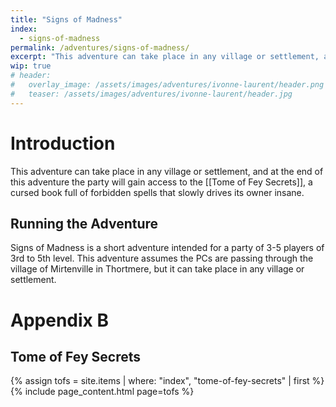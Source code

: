 ```yaml
---
title: "Signs of Madness"
index:
  - signs-of-madness
permalink: /adventures/signs-of-madness/
excerpt: "This adventure can take place in any village or settlement, and at the end of this adventure the party will gain access to the Tome of Fey Secrets, a cursed book full of forbidden spells that slowly drives its owner insane."
wip: true
# header:
#   overlay_image: /assets/images/adventures/ivonne-laurent/header.png
#   teaser: /assets/images/adventures/ivonne-laurent/header.jpg
---
```


# Introduction
This adventure can take place in any village or settlement, and at the end of this adventure the party will gain access to the [[Tome of Fey Secrets]], a cursed book full of forbidden spells that slowly drives its owner insane.

## Running the Adventure
Signs of Madness is a short adventure intended for a party of 3-5 players of 3rd to 5th level. This adventure assumes the PCs are passing through the village of Mirtenville in Thortmere, but it can take place in any village or settlement.

# Appendix B

## Tome of Fey Secrets

{% assign tofs = site.items | where: "index", "tome-of-fey-secrets" | first %}
{% include page_content.html page=tofs %}
